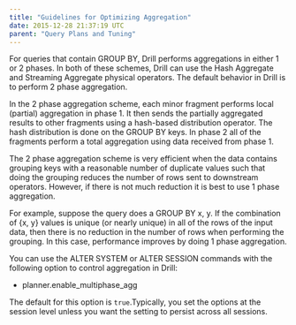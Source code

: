 ```yaml
---
title: "Guidelines for Optimizing Aggregation"
date: 2015-12-28 21:37:19 UTC
parent: "Query Plans and Tuning"
--- 
```



For queries that contain GROUP BY, Drill performs aggregations in either 1 or 2 phases.  In both of these schemes, Drill can use the Hash Aggregate and Streaming Aggregate physical operators.  The default behavior in Drill is to perform 2 phase aggregation.  
 
In the 2 phase aggregation scheme, each minor fragment performs local (partial) aggregation in phase 1.  It then sends the partially aggregated results to other fragments using a hash-based distribution operator.  The hash distribution is done on the GROUP BY keys.  In phase 2 all of the fragments perform a total aggregation using data received from phase 1.  
 
The 2 phase aggregation scheme is very efficient when the data contains grouping keys with a reasonable number of duplicate values such that doing the grouping reduces the number of rows sent to downstream operators.  However, if there is not much reduction it is best to use 1 phase aggregation.   
 
For example, suppose the query does a GROUP BY x, y.  If the combination of {x, y} values is unique (or nearly unique) in all of the rows of the input data, then there is no reduction in the number of rows when performing the grouping.  In this case, performance improves by doing 1 phase aggregation.  
 
You can use the ALTER SYSTEM or ALTER SESSION commands with the following option to control aggregation in Drill:

*  planner.enable\_multiphase\_agg 

 
The default for this option is `true`.Typically, you set the options at the session level unless you want the setting to persist across all sessions.
 
